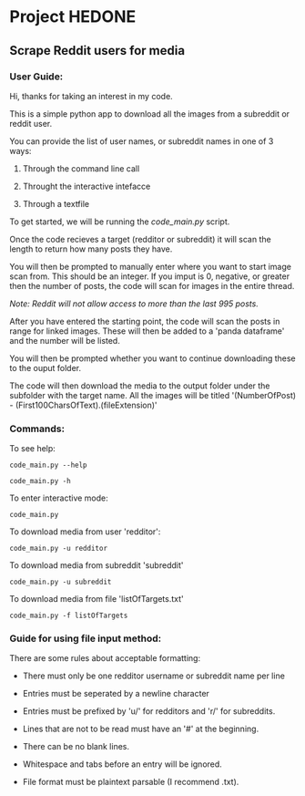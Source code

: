 # Project HEDONE #

## Scrape Reddit users for media ##


### User Guide: ###

Hi, thanks for taking an interest in my code.


This is a simple python app to download all the images from a subreddit or reddit user.


You can provide the list of user names, or subreddit names in one of 3 ways:

1. Through the command line call

2. Throught the interactive intefacce

3. Through a textfile



To get started, we will be running the _code_main.py_ script.


Once the code recieves a target (redditor or subreddit) it will scan the length to return how many posts they have.


You will then be prompted to manually enter where you want to start image scan from. This should be an integer. If you imput is 0, negative, or greater then the number of posts, the code will scan for images in the entire thread.

_Note: Reddit will not allow access to more than the last 995 posts._


After you have entered the starting point, the code will scan the posts in range for linked images. These will then be added to a 'panda dataframe' and the number will be listed.


You will then be prompted whether you want to continue downloading these to the ouput folder.


The code will then download the media to the output folder under the subfolder with the target name. All the images will be titled '(NumberOfPost) - (First100CharsOfText).(fileExtension)'



### Commands: ###

To see help:

`code_main.py --help`

`code_main.py -h`


To enter interactive mode:

`code_main.py`


To download media from user 'redditor':

`code_main.py -u redditor`


To download media from subreddit 'subreddit'

`code_main.py -u subreddit`


To download media from file 'listOfTargets.txt'

`code_main.py -f listOfTargets`


### Guide for using file input method: ###

There are some rules about acceptable formatting:

* There must only be one redditor username or subreddit name per line

* Entries must be seperated by a newline character

* Entries must be prefixed by 'u/' for redditors and 'r/' for subreddits.

* Lines that are not to be read must have an '#' at the beginning.

* There can be no blank lines.

* Whitespace and tabs before an entry will be ignored.

* File format must be plaintext parsable (I recommend .txt).